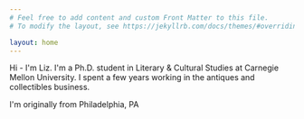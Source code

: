 ```yaml
---
# Feel free to add content and custom Front Matter to this file.
# To modify the layout, see https://jekyllrb.com/docs/themes/#overriding-theme-defaults

layout: home
---
```

Hi - I'm Liz. I'm a Ph.D. student in Literary & Cultural Studies at Carnegie Mellon University. I spent a few years working in the antiques and collectibles business.

I'm originally from Philadelphia, PA
